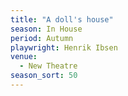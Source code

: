 ```yaml
---
title: "A doll's house"
season: In House
period: Autumn
playwright: Henrik Ibsen
venue:
  - New Theatre
season_sort: 50
---
```



